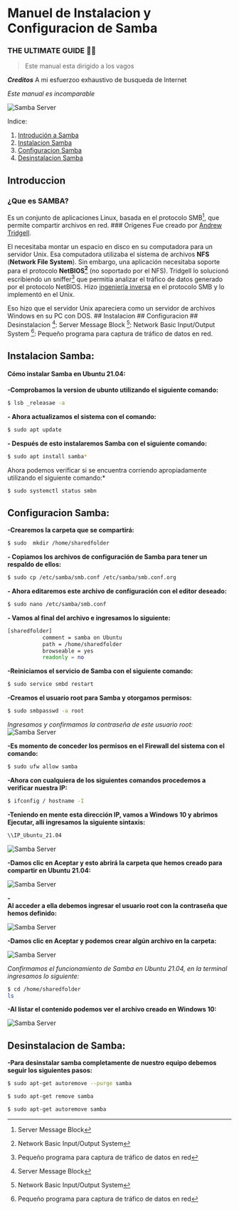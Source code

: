 # Manuel de Instalacion y Configuracion de Samba

  

### THE ULTIMATE GUIDE 😶‍🌫️

  > Este manual esta dirigido a los vagos

  ***Creditos***
A mi esfuerzoo exhaustivo de busqueda de Internet

*Este manual es incomparable*

  ![Samba Server](https://logowiki.net/uploads/logo/s/samba-4.svg)

Indice:

1. [Introdución a Samba](#introduccion)
2. [Instalacion Samba](#instalacion)
3. [Configuracion Samba](#configuracion)
4. [Desinstalacion Samba](desinstalacion)
 
## Introduccion

  ### ¿Que es SAMBA?

  Es un conjunto de aplicaciones Linux, basada en el protocolo SMB[^1], que permite compartir archivos en red. ### Orígenes Fue creado por [Andrew Tridgell]([https://es.wikipedia.org/wiki/Andrew_Tridgell](https://es.wikipedia.org/wiki/Andrew_Tridgell)  "[https://es.wikipedia.org/wiki/Andrew_Tridgell](https://es.wikipedia.org/wiki/Andrew_Tridgell)").

  El necesitaba montar un espacio en disco en su computadora para un servidor Unix. Esa computadora utilizaba el sistema de archivos **NFS** (**Network File System**). Sin embargo, una aplicación necesitaba soporte para el protocolo **NetBIOS[^2]** (no soportado por el NFS). Tridgell lo solucionó escribiendo un sniffer[^3] que permitía analizar el tráfico de datos generado por el protocolo NetBIOS. Hizo [ingeniería inversa]([https://es.wikipedia.org/wiki/Ingenier%C3%ADa_inversa](https://es.wikipedia.org/wiki/Ingenier%C3%ADa_inversa)  "[https://es.wikipedia.org/wiki/Ingeniería_inversa](https://es.wikipedia.org/wiki/Ingenier%C3%ADa_inversa)") en el protocolo SMB y lo implementó en el Unix.

  Eso hizo que el servidor Unix apareciera como un servidor de archivos Windows en su PC con DOS. ## Instalacion ## Configuracion ## Desinstalacion [^1]: Server Message Block [^2]: Network Basic Input/Output System [^3]: Pequeño programa para captura de tráfico de datos en red.

  ## Instalacion Samba:

  #### Cómo instalar Samba en Ubuntu 21.04:

 **-Comprobamos la version de ubunto utilizando el siguiente comando:**

```bash
$ lsb _releasae -a
```
**- Ahora actualizamos el sistema con el comando:**

```bash
$ sudo apt update
```

**- Después de esto instalaremos Samba con el siguiente comando:**

```bash
$ sudo apt install samba*
```
Ahora podemos verificar si se encuentra corriendo apropiadamente utilizando el siguiente comando:*

```bash
$ sudo systemctl status smbn
```
## Configuracion Samba:

**-Crearemos la carpeta que se compartirá:**

```bash
$ sudo  mkdir /home/sharedfolder
```
**- Copiamos los archivos de configuración de Samba para tener un respaldo de ellos:**
```bash
$ sudo cp /etc/samba/smb.conf /etc/samba/smb.conf.org
```
**- Ahora editaremos este archivo de configuración con el editor deseado:**
```bash
$ sudo nano /etc/samba/smb.conf
```
**- Vamos al final del archivo e ingresamos lo siguiente:**
 ```bash
[sharedfolder]
			comment = samba on Ubuntu
			path = /home/sharedfolder
			browseable = yes
			readonly = no
``` 

**-Reiniciamos el servicio de Samba con el siguiente comando:**
```bash
$ sudo service smbd restart
```
 **-Creamos el usuario root para Samba y otorgamos permisos:**
```bash
$ sudo smbpasswd -a root
``` 
*Ingresamos y confirmamos la contraseña de este usuario root:*
![Samba Server](https://www.solvetic.com/uploads/monthly_11_2020/tutorials-7463-0-78671000-1604999024_thumb.png)

 **-Es momento de conceder los permisos en el Firewall del sistema   con el comando:**
```bash
$ sudo ufw allow samba
``` 
 **-Ahora con  cualquiera de los siguientes comandos procedemos a verificar nuestra IP:**
```bash
$ ifconfig / hostname -I
```
 **-Teniendo en mente esta dirección IP, vamos a Windows 10 y abrimos Ejecutar, allí ingresamos la siguiente sintaxis:**
```bash
\\IP_Ubuntu_21.04
```
![Samba Server](https://www.solvetic.com/uploads/monthly_11_2020/tutorials-7463-0-70231400-1604999019.png)

 **-Damos clic en Aceptar y esto abrirá la carpeta que hemos creado para compartir en Ubuntu 21.04:**
 
![Samba Server](https://www.solvetic.com/uploads/monthly_11_2020/tutorials-7463-0-73916400-1604999018.png)

**-  
Al acceder a ella debemos ingresar el usuario root con la contraseña que hemos definido:**

![Samba Server](https://www.solvetic.com/uploads/monthly_11_2020/tutorials-7463-0-23042000-1604999018.png)

**-Damos clic en Aceptar y podemos crear algún archivo en la carpeta:**

![Samba Server](https://www.solvetic.com/uploads/monthly_11_2020/tutorials-7463-0-17988600-1604999017.png)

*Confirmamos el funcionamiento de Samba en Ubuntu 21.04, en la terminal ingresamos lo siguiente:*
```bash
$ cd /home/sharedfolder
ls
```
 **-Al listar el contenido podemos ver el archivo creado en Windows 10:**
 
![Samba Server](https://www.solvetic.com/uploads/monthly_11_2020/tutorials-7463-0-70387600-1604999015_thumb.png)

## Desinstalacion de Samba:
 
 **-Para desinstalar samba completamente de nuestro equipo debemos seguir los siguientes pasos:**

```bash
$ sudo apt-get autoremove --purge samba
```

```bash
$ sudo apt-get remove samba
```
```bash
$ sudo apt-get autoremove samba
```

[^1]: Server Message Block

[^2]: Network Basic Input/Output System

[^3]: Pequeño programa para captura de tráfico de datos en red